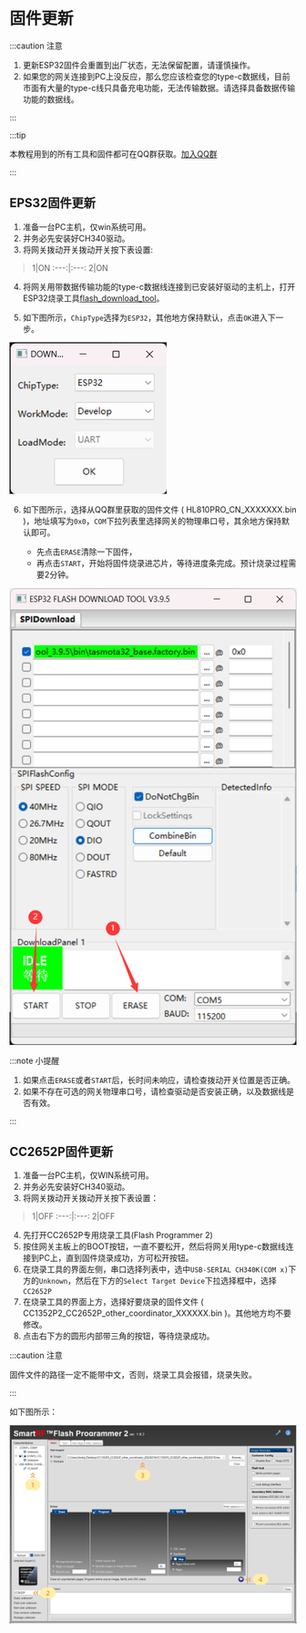 # 固件更新


:::caution 注意

1. 更新ESP32固件会重置到出厂状态，无法保留配置，请谨慎操作。
2. 如果您的网关连接到PC上没反应，那么您应该检查您的type-c数据线，目前市面有大量的type-c线只具备充电功能，无法传输数据。请选择具备数据传输功能的数据线。

:::

:::tip

本教程用到的所有工具和固件都可在QQ群获取。[加入QQ群](https://jq.qq.com/?_wv=1027&k=BrUCR4mt)

:::

## EPS32固件更新


1. 准备一台PC主机，仅win系统可用。
2. 并务必先安装好CH340驱动。
3. 将网关拨动开关拨动开关按下表设置: 

> 1|ON
:---:|:---:
2|ON

4. 将网关用带数据传输功能的type-c数据线连接到已安装好驱动的主机上，打开ESP32烧录工具[flash_download_tool](https://www.espressif.com/sites/default/files/tools/flash_download_tool_3.9.5_0.zip)。

5. 如下图所示，`ChipType`选择为`ESP32`，其他地方保持默认，点击`OK`进入下一步。
   
![](/img/1.png)

6. 如下图所示，选择从QQ群里获取的固件文件 ( HL810PRO_CN_XXXXXXX.bin )，地址填写为`0x0`，`COM`下拉列表里选择网关的物理串口号，其余地方保持默认即可。
   
   * 先点击`ERASE`清除一下固件，
   * 再点击`START`，开始将固件烧录进芯片，等待进度条完成。预计烧录过程需要2分钟。

![](/img/2.png)


:::note 小提醒

1. 如果点击`ERASE`或者`START`后，长时间未响应，请检查拨动开关位置是否正确。
2. 如果不存在可选的网关物理串口号，请检查驱动是否安装正确，以及数据线是否有效。

:::

## CC2652P固件更新


1. 准备一台PC主机，仅WIN系统可用。
2. 并务必先安装好CH340驱动。
3. 将网关拨动开关拨动开关按下表设置：

> 1|OFF
:---:|:---:
2|OFF

4. 先打开CC2652P专用烧录工具(Flash Programmer 2)
5. 按住网关主板上的BOOT按钮，一直不要松开，然后将网关用type-c数据线连接到PC上，直到固件烧录成功，方可松开按钮。
6. 在烧录工具的界面左侧，串口选择列表中，选中`USB-SERIAL CH340K(COM x)`下方的`Unknown`，然后在下方的`Select Target Device`下拉选择框中，选择`CC2652P`
7. 在烧录工具的界面上方，选择好要烧录的固件文件 ( CC1352P2_CC2652P_other_coordinator_XXXXXX.bin )。其他地方均不要修改。
8. 点击右下方的圆形内部带三角的按钮，等待烧录成功。

:::caution 注意

固件文件的路径一定不能带中文，否则，烧录工具会报错，烧录失败。

:::


如下图所示：

![](/img/programmer.jpg)








